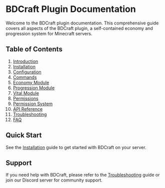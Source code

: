 # BDCraft Plugin Documentation

Welcome to the BDCraft plugin documentation. This comprehensive guide covers all aspects of the BDCraft plugin, a self-contained economy and progression system for Minecraft servers.

## Table of Contents

1. [Introduction](introduction.md)
2. [Installation](installation.md)
3. [Configuration](configuration.md)
4. [Commands](commands.md)
5. [Economy Module](economy/README.md)
6. [Progression Module](progression/README.md)
7. [Vital Module](vital/README.md)
8. [Permissions](permissions.md)
9. [Permission System](permission-system.md)
10. [API Reference](api-reference.md)
11. [Troubleshooting](troubleshooting.md)
12. [FAQ](faq.md)

## Quick Start

See the [Installation](installation.md) guide to get started with BDCraft on your server.

## Support

If you need help with BDCraft, please refer to the [Troubleshooting](troubleshooting.md) guide or join our Discord server for community support.